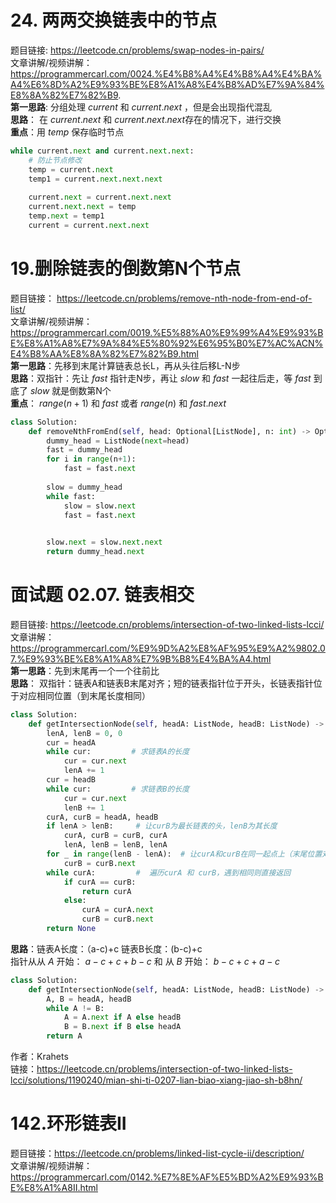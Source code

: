 # 24. 两两交换链表中的节点 

题目链接:  https://leetcode.cn/problems/swap-nodes-in-pairs/  
文章讲解/视频讲解： https://programmercarl.com/0024.%E4%B8%A4%E4%B8%A4%E4%BA%A4%E6%8D%A2%E9%93%BE%E8%A1%A8%E4%B8%AD%E7%9A%84%E8%8A%82%E7%82%B9.  
**第一思路**: 分组处理 $current$ 和 $current.next$ ，但是会出现指代混乱  
**思路**： 在 $current.next$ 和 $current.next.next$存在的情况下，进行交换  
**重点**：用 $temp$ 保存临时节点  
```Python
while current.next and current.next.next:
    # 防止节点修改
    temp = current.next  
    temp1 = current.next.next.next
    
    current.next = current.next.next
    current.next.next = temp
    temp.next = temp1
    current = current.next.next
```

 # 19.删除链表的倒数第N个节点  

题目链接： https://leetcode.cn/problems/remove-nth-node-from-end-of-list/  
文章讲解/视频讲解：https://programmercarl.com/0019.%E5%88%A0%E9%99%A4%E9%93%BE%E8%A1%A8%E7%9A%84%E5%80%92%E6%95%B0%E7%AC%ACN%E4%B8%AA%E8%8A%82%E7%82%B9.html  
**第一思路**：先移到末尾计算链表总长L，再从头往后移L-N步  
**思路**：双指针：先让 $fast$ 指针走N步，再让 $slow$ 和 $fast$ 一起往后走，等 $fast$ 到底了 $slow$ 就是倒数第N个  
**重点**： $range(n+1)$  和 $fast$ 或者 $range(n)$ 和 $fast.next$  
         
```Python
class Solution:
    def removeNthFromEnd(self, head: Optional[ListNode], n: int) -> Optional[ListNode]:
        dummy_head = ListNode(next=head)
        fast = dummy_head
        for i in range(n+1):
            fast = fast.next
        
        slow = dummy_head
        while fast:
            slow = slow.next
            fast = fast.next
            

        slow.next = slow.next.next
        return dummy_head.next
```


 # 面试题 02.07. 链表相交  

题目链接: https://leetcode.cn/problems/intersection-of-two-linked-lists-lcci/  
文章讲解：https://programmercarl.com/%E9%9D%A2%E8%AF%95%E9%A2%9802.07.%E9%93%BE%E8%A1%A8%E7%9B%B8%E4%BA%A4.html   
**第一思路**：先到末尾再一个一个往前比  
**思路**： 双指针：链表A和链表B末尾对齐；短的链表指针位于开头，长链表指针位于对应相同位置（到末尾长度相同）  
```Python
class Solution:
    def getIntersectionNode(self, headA: ListNode, headB: ListNode) -> ListNode:
        lenA, lenB = 0, 0
        cur = headA
        while cur:         # 求链表A的长度
            cur = cur.next 
            lenA += 1
        cur = headB 
        while cur:         # 求链表B的长度
            cur = cur.next 
            lenB += 1
        curA, curB = headA, headB
        if lenA > lenB:     # 让curB为最长链表的头，lenB为其长度
            curA, curB = curB, curA
            lenA, lenB = lenB, lenA 
        for _ in range(lenB - lenA):  # 让curA和curB在同一起点上（末尾位置对齐）
            curB = curB.next 
        while curA:         #  遍历curA 和 curB，遇到相同则直接返回
            if curA == curB:
                return curA
            else:
                curA = curA.next 
                curB = curB.next
        return None
```
**思路**：链表A长度：（a-c)+c   链表B长度：(b-c)+c  
指针从从 $A$ 开始： ${a-c} + {c} + {b-c}$ 和 从 $B$ 开始： ${b-c} + {c} + {a-c}$  
```Python
class Solution:
    def getIntersectionNode(self, headA: ListNode, headB: ListNode) -> ListNode:
        A, B = headA, headB
        while A != B:
            A = A.next if A else headB
            B = B.next if B else headA
        return A
```
作者：Krahets  
链接：https://leetcode.cn/problems/intersection-of-two-linked-lists-lcci/solutions/1190240/mian-shi-ti-0207-lian-biao-xiang-jiao-sh-b8hn/



 # 142.环形链表II  

题目链接：https://leetcode.cn/problems/linked-list-cycle-ii/description/  
文章讲解/视频讲解：https://programmercarl.com/0142.%E7%8E%AF%E5%BD%A2%E9%93%BE%E8%A1%A8II.html  
